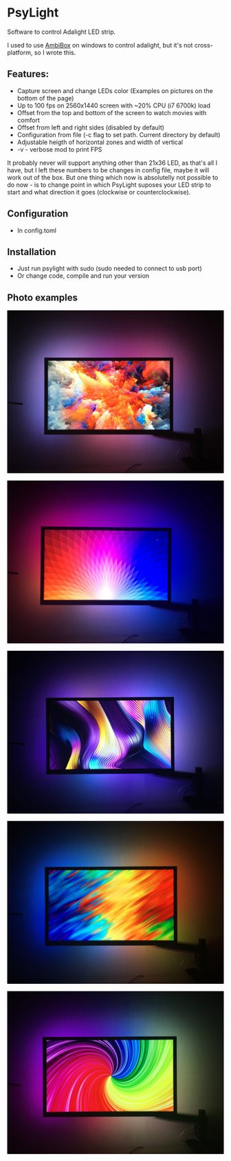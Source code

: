 # PsyLight
Software to control Adalight LED strip.

I used to use [AmbiBox](http://www.ambibox.ru/ru/index.php/%D0%97%D0%B0%D0%B3%D0%BB%D0%B0%D0%B2%D0%BD%D0%B0%D1%8F_%D1%81%D1%82%D1%80%D0%B0%D0%BD%D0%B8%D1%86%D0%B0) on windows to control adalight, but it's not cross-platform, so I wrote this.

## Features:
* Capture screen and change LEDs color (Examples on pictures on the bottom of the page)
* Up to 100 fps on 2560x1440 screen with ~20% CPU (i7 6700k) load
* Offset from the top and bottom of the screen to watch movies with comfort
* Offset from left and right sides (disabled by default)
* Configuration from file (-c flag to set path. Current directory by default)
* Adjustable heigth of horizontal zones and width of vertical
* -v - verbose mod to print FPS

It probably never will support anything other than 21x36 LED, as that's all I have, but I left these numbers to be changes in config file, maybe it will work out of the box. But one thing which now is absolutelly not possible to do now - is to change point in which PsyLight suposes your LED strip to start and what direction it goes (clockwise or counterclockwise).

## Configuration

* In config.toml

## Installation
* Just run psylight with sudo (sudo needed to connect to usb port)
* Or change code, compile and run your version


## Photo examples

<img
src="https://github.com/Rostislaved/PsyLight/blob/master/Photo%20examples/1.JPG"
raw=true
alt="Subject Pronouns"
/>


<img
src="https://github.com/Rostislaved/PsyLight/blob/master/Photo%20examples/2.JPG"
raw=true
alt="Subject Pronouns"
/>


<img
src="https://github.com/Rostislaved/PsyLight/blob/master/Photo%20examples/3.JPG"
raw=true
alt="Subject Pronouns"
/>

<img
src="https://github.com/Rostislaved/PsyLight/blob/master/Photo%20examples/4.JPG"
raw=true
alt="Subject Pronouns"
/>

<img
src="https://github.com/Rostislaved/PsyLight/blob/master/Photo%20examples/5.JPG"
raw=true
alt="Subject Pronouns"
/>
